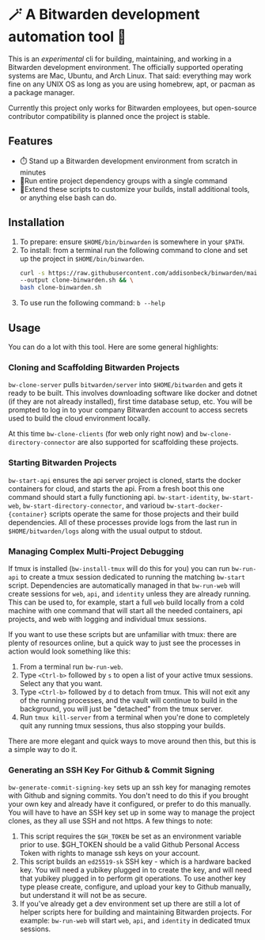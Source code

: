 # 🪄 A Bitwarden development automation tool 💫

This is an *experimental* cli for building, maintaining, and working in a Bitwarden development environment. The officially supported operating systems are Mac, Ubuntu, and Arch Linux. That said: everything may work fine on any UNIX OS as long as you are using homebrew, apt, or pacman as a package manager.

Currently this project only works for Bitwarden employees, but open-source contributor compatibility is planned once the project is stable.

## Features

* ⏱️ Stand up a Bitwarden development environment from scratch in minutes
* 🐙Run entire project dependency groups with a single command
* 👷Extend these scripts to customize your builds, install additional tools, or anything else bash can do.

## Installation

1. To prepare: ensure `$HOME/bin/binwarden` is somewhere in your `$PATH`.
1. To install: from a terminal run the following command to clone and set up the project in `$HOME/bin/binwarden`.
    ```bash
    curl -s https://raw.githubusercontent.com/addisonbeck/binwarden/main/cloners/clone-binwarden \
    --output clone-binwarden.sh && \
    bash clone-binwarden.sh
    ```
1. To use run the following command: `b --help`

## Usage

You can do a lot with this tool. Here are some general highlights:

### Cloning and Scaffolding Bitwarden Projects

`bw-clone-server` pulls `bitwarden/server` into `$HOME/bitwarden` and gets it ready to be built. This involves downloading software like docker and dotnet (if they are not already installed), first time database setup, etc. You will be prompted to log in to your company Bitwarden account to access secrets used to build the cloud environment locally. 

At this time `bw-clone-clients` (for web only right now) and `bw-clone-directory-connector` are also supported for scaffolding these projects.

### Starting Bitwarden Projects

`bw-start-api` ensures the api server project is cloned, starts the docker containers for cloud, and starts the api. From a fresh boot this one command should start a fully functioning api. `bw-start-identity`, `bw-start-web`, `bw-start-directory-connector`, and varioud `bw-start-docker-{container}` scripts operate the same for those projects and their build dependencies. All of these processes provide logs from the last run in `$HOME/bitwarden/logs` along with the usual output to stdout.

### Managing Complex Multi-Project Debugging

If tmux is installed (`bw-install-tmux` will do this for you) you can run `bw-run-api` to create a tmux session dedicated to running the matching `bw-start` script. Dependencies are automatically managed in that `bw-run-web` will create sessions for `web`, `api`, and `identity` unless they are already running. This can be used to, for example, start a full `web` build locally from a cold machine with one command that will start all the needed containers, api projects, and web with logging and individual tmux sessions. 

If you want to use these scripts but are unfamiliar with tmux: there are plenty of resources online, but a quick way to just see the processes in action would look something like this:

1. From a terminal run `bw-run-web`.
1. Type `<Ctrl-b>` followed by `s` to open a list of your active tmux sessions. Select any that you want.
1. Type `<Ctrl-b>` followed by `d` to detach from tmux. This will not exit any of the running processes, and the vault will continue to build in the background, you will just be "detached" from the tmux server.
1. Run `tmux kill-server` from a terminal when you're done to completely quit any running tmux sessions, thus also stopping your builds.

There are more elegant and quick ways to move around then this, but this is a simple way to do it.

### Generating an SSH Key For Github & Commit Signing

`bw-generate-commit-signing-key` sets up an ssh key for managing remotes with Github and signing commits. You don't need to do this if you brought your own key and already have it configured, or prefer to do this manually. You will have to have an SSH key set up in some way to manage the project clones, as they all use SSH and not https. A few things to note:

1. This script requires the `$GH_TOKEN` be set as an environment variable prior to use. $GH_TOKEN should be a valid Github Personal Access Token with rights to manage ssh keys on your account.
1. This script builds an `ed25519-sk` SSH key - which is a hardware backed key. You will need a yubikey plugged in to create the key, and will need that yubikey plugged in to perform git operations. To use another key type please create, configure, and upload your key to Github manually, but understand it will not be as secure.
1. If you've already get a dev environment set up there are still a lot of helper scripts here for building and maintaining Bitwarden projects. For example: `bw-run-web` will start `web`, `api`, and `identity` in dedicated tmux sessions.
